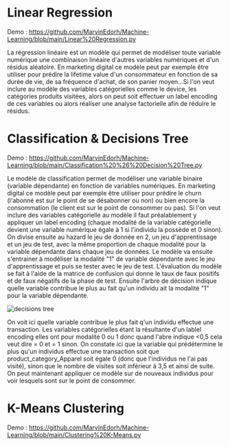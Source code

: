 # Linear Regression
Demo : https://github.com/MarvinEdorh/Machine-Learning/blob/main/Linear%20Regression.py

La régression linéaire est un modèle qui permet de modéliser toute variable numérique une combinaison linéaire d'autres variables numériques et d'un résidus aléatoire. En marketing digital ce modèle peut par exemple être utiliser pour prédire la lifetime value d'un consommateur en fonction de sa durée de vie, de sa fréquence d'achat, de son panier moyen...Si l'on veut inclure au modèle des variables catégorielles comme le device, les catégories produits visitées, alors on peut soit effectuer un label encoding de ces variables ou alors réaliser une analyse factorielle afin de réduire le résidus.

# Classification & Decisions Tree
Demo : https://github.com/MarvinEdorh/Machine-Learning/blob/main/Classification%20%26%20Decision%20Tree.py

Le modèle de classification permet de modéliser une variable binaire (variable dépendante) en fonction de variables numériques. En marketing digital ce modèle peut par exemple être utiliser pour prédire le churn (l'abonné est sur le point de se désabonner ou non) ou bien encore la consommation (le client est sur le point de consommer ou pas). Si l'on veut inclure des variables catégorielle au modèle il faut préalablement y appliquer un label encoding (chaque modalité de la variable catégorielle devient une variable numérique égale à 1 si l'individu la possède et 0 sinon). On divise ensuite au hazard le jeu de donnée en 2, un jeu d'apprentissage et un jeu de test, avec la même proportion de chaque modalité pour la variable dépendante dans chaque jeu de données. Le modèle va ensuite s'entrainer à modéliser la modalité "1" de variable dépendante avec le jeu d'apprentissage et puis se tester avec le jeu de test. L'évaluation du modèle se fait à l'aide de la matrice de confusion qui donne le taux de faux positifs et de faux négatifs de la phase de test. Ensuite l'arbre de décision indique quelle variable contribue le plus au fait qu'un individu ait la modalité "1" pour la variable dépendante.

![decisions tree](https://user-images.githubusercontent.com/83826055/129543979-49f4f07a-b6d0-46c5-85ae-cebca9e7f984.png)

On voit ici quelle variable contribue le plus fait q'un individu effectue une transaction. Les variables catégorielles étant la résultante d'un lablel encoding elles ont pour modalité 0 ou 1 donc quand l'abre indique <0,5 cela veut dire = 0 et = 1 sinon. On constate ici que la variable qui prédétermine le plus qu'un individus effectue une transaction soit que product_category_Apparel soit égale 0 (donc que l'individus ne l'ai pas visité), sinon que le nombre de visites soit inférieur à 3,5 et ainsi de suite. On peut maintenant appliquer ce modèle sur de nouveaux individus pour voir lesquels sont sur le point de consommer.

# K-Means Clustering
Demo : https://github.com/MarvinEdorh/Machine-Learning/blob/main/Clustering%20K-Means.py
